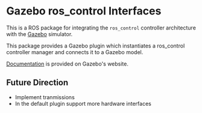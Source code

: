 # Gazebo ros_control Interfaces

This is a ROS package for integrating the `ros_control` controller architecture
with the [Gazebo](http://gazebosim.org/) simulator. 

This package provides a Gazebo plugin which instantiates a ros_control
controller manager and connects it to a Gazebo model.

[Documentation](http://gazebosim.org/wiki/Tutorials/1.9/ROS_Control_with_Gazebo) is provided on Gazebo's website.

## Future Direction

 - Implement tranmissions
 - In the default plugin support more hardware interfaces
